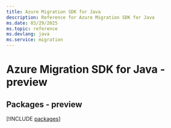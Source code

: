 ```yaml
---
title: Azure Migration SDK for Java
description: Reference for Azure Migration SDK for Java
ms.date: 03/29/2025
ms.topic: reference
ms.devlang: java
ms.service: migration
---
```

# Azure Migration SDK for Java - preview
## Packages - preview
[!INCLUDE [packages](migration-index.md)]